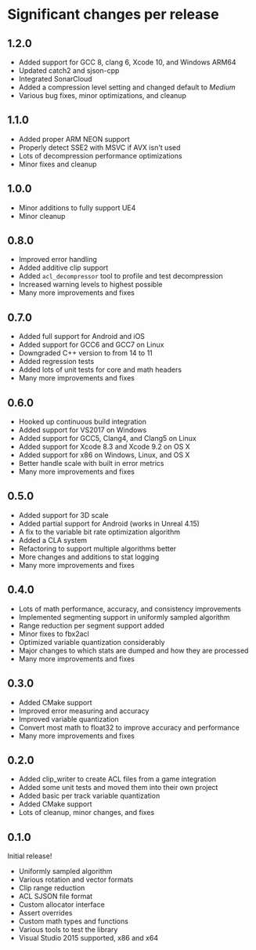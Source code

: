 # Significant changes per release

## 1.2.0

*  Added support for GCC 8, clang 6, Xcode 10, and Windows ARM64
*  Updated catch2 and sjson-cpp
*  Integrated SonarCloud
*  Added a compression level setting and changed default to *Medium*
*  Various bug fixes, minor optimizations, and cleanup

## 1.1.0

*  Added proper ARM NEON support
*  Properly detect SSE2 with MSVC if AVX isn't used
*  Lots of decompression performance optimizations
*  Minor fixes and cleanup

## 1.0.0

*  Minor additions to fully support UE4
*  Minor cleanup

## 0.8.0

*  Improved error handling
*  Added additive clip support
*  Added `acl_decompressor` tool to profile and test decompression
*  Increased warning levels to highest possible
*  Many more improvements and fixes

## 0.7.0

*  Added full support for Android and iOS
*  Added support for GCC6 and GCC7 on Linux
*  Downgraded C++ version to from 14 to 11
*  Added regression tests
*  Added lots of unit tests for core and math headers
*  Many more improvements and fixes

## 0.6.0

*  Hooked up continuous build integration
*  Added support for VS2017 on Windows
*  Added support for GCC5, Clang4, and Clang5 on Linux
*  Added support for Xcode 8.3 and Xcode 9.2 on OS X
*  Added support for x86 on Windows, Linux, and OS X
*  Better handle scale with built in error metrics
*  Many more improvements and fixes

## 0.5.0

*  Added support for 3D scale
*  Added partial support for Android (works in Unreal 4.15)
*  A fix to the variable bit rate optimization algorithm
*  Added a CLA system
*  Refactoring to support multiple algorithms better
*  More changes and additions to stat logging
*  Many more improvements and fixes

## 0.4.0

*  Lots of math performance, accuracy, and consistency improvements
*  Implemented segmenting support in uniformly sampled algorithm
*  Range reduction per segment support added
*  Minor fixes to fbx2acl
*  Optimized variable quantization considerably
*  Major changes to which stats are dumped and how they are processed
*  Many more improvements and fixes

## 0.3.0

*  Added CMake support
*  Improved error measuring and accuracy
*  Improved variable quantization
*  Convert most math to float32 to improve accuracy and performance
*  Many more improvements and fixes

## 0.2.0

*  Added clip_writer to create ACL files from a game integration
*  Added some unit tests and moved them into their own project
*  Added basic per track variable quantization
*  Added CMake support
*  Lots of cleanup, minor changes, and fixes

## 0.1.0

Initial release!

*  Uniformly sampled algorithm
*  Various rotation and vector formats
*  Clip range reduction
*  ACL SJSON file format
*  Custom allocator interface
*  Assert overrides
*  Custom math types and functions
*  Various tools to test the library
*  Visual Studio 2015 supported, x86 and x64
